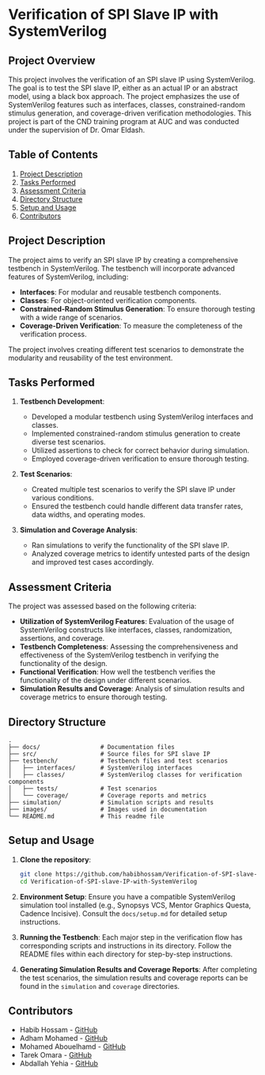 # Verification of SPI Slave IP with SystemVerilog

## Project Overview

This project involves the verification of an SPI slave IP using SystemVerilog. The goal is to test the SPI slave IP, either as an actual IP or an abstract model, using a black box approach. The project emphasizes the use of SystemVerilog features such as interfaces, classes, constrained-random stimulus generation, and coverage-driven verification methodologies. This project is part of the CND training program at AUC and was conducted under the supervision of Dr. Omar Eldash.

## Table of Contents

1. [Project Description](#project-description)
2. [Tasks Performed](#tasks-performed)
3. [Assessment Criteria](#assessment-criteria)
4. [Directory Structure](#directory-structure)
5. [Setup and Usage](#setup-and-usage)
6. [Contributors](#contributors)

## Project Description

The project aims to verify an SPI slave IP by creating a comprehensive testbench in SystemVerilog. The testbench will incorporate advanced features of SystemVerilog, including:

- **Interfaces**: For modular and reusable testbench components.
- **Classes**: For object-oriented verification components.
- **Constrained-Random Stimulus Generation**: To ensure thorough testing with a wide range of scenarios.
- **Coverage-Driven Verification**: To measure the completeness of the verification process.

The project involves creating different test scenarios to demonstrate the modularity and reusability of the test environment.

## Tasks Performed

1. **Testbench Development**:
   - Developed a modular testbench using SystemVerilog interfaces and classes.
   - Implemented constrained-random stimulus generation to create diverse test scenarios.
   - Utilized assertions to check for correct behavior during simulation.
   - Employed coverage-driven verification to ensure thorough testing.

2. **Test Scenarios**:
   - Created multiple test scenarios to verify the SPI slave IP under various conditions.
   - Ensured the testbench could handle different data transfer rates, data widths, and operating modes.

3. **Simulation and Coverage Analysis**:
   - Ran simulations to verify the functionality of the SPI slave IP.
   - Analyzed coverage metrics to identify untested parts of the design and improved test cases accordingly.

## Assessment Criteria

The project was assessed based on the following criteria:

- **Utilization of SystemVerilog Features**: Evaluation of the usage of SystemVerilog constructs like interfaces, classes, randomization, assertions, and coverage.
- **Testbench Completeness**: Assessing the comprehensiveness and effectiveness of the SystemVerilog testbench in verifying the functionality of the design.
- **Functional Verification**: How well the testbench verifies the functionality of the design under different scenarios.
- **Simulation Results and Coverage**: Analysis of simulation results and coverage metrics to ensure thorough testing.

## Directory Structure

```
.
├── docs/                 # Documentation files
├── src/                  # Source files for SPI slave IP
├── testbench/            # Testbench files and test scenarios
│   ├── interfaces/       # SystemVerilog interfaces
│   ├── classes/          # SystemVerilog classes for verification components
│   ├── tests/            # Test scenarios
│   └── coverage/         # Coverage reports and metrics
├── simulation/           # Simulation scripts and results
├── images/               # Images used in documentation
└── README.md             # This readme file
```

## Setup and Usage

1. **Clone the repository**:
   ```sh
   git clone https://github.com/habibhossam/Verification-of-SPI-slave-IP-with-SystemVerilog.git
   cd Verification-of-SPI-slave-IP-with-SystemVerilog
   ```

2. **Environment Setup**:
   Ensure you have a compatible SystemVerilog simulation tool installed (e.g., Synopsys VCS, Mentor Graphics Questa, Cadence Incisive). Consult the `docs/setup.md` for detailed setup instructions.

3. **Running the Testbench**:
   Each major step in the verification flow has corresponding scripts and instructions in its directory. Follow the README files within each directory for step-by-step instructions.

4. **Generating Simulation Results and Coverage Reports**:
   After completing the test scenarios, the simulation results and coverage reports can be found in the `simulation` and `coverage` directories.

## Contributors

- Habib Hossam - [GitHub](https://github.com/habibhossam)
- Adham Mohamed - [GitHub](https://github.com/Adham-M0)
- Mohamed Abouelhamd - [GitHub](https://github.com/Mohamed-Abouelhamd)
- Tarek Omara - [GitHub](https://github.com/tarekaboelmaged)
- Abdallah Yehia - [GitHub](https://github.com/Abdallah-Elbarkokry)
